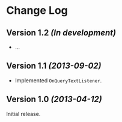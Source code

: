 Change Log
==========


Version 1.2 *(In development)*
--------------------------------
* …


Version 1.1 *(2013-09-02)*
----------------------------
* Implemented `OnQueryTextListener`.


Version 1.0 *(2013-04-12)*
----------------------------

Initial release.
